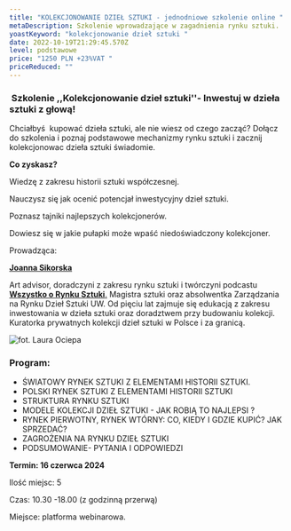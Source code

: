 ```yaml
---
title: "KOLEKCJONOWANIE DZIEŁ SZTUKI - jednodniowe szkolenie online "
metaDescription: Szkolenie wprowadzające w zagadnienia rynku sztuki.
yoastKeyword: "kolekcjonowanie dzieł sztuki "
date: 2022-10-19T21:29:45.570Z
level: podstawowe
price: "1250 PLN +23%VAT "
priceReduced: ""
---
```

###  Szkolenie ,,Kolekcjonowanie dzieł sztuki''- Inwestuj w dzieła sztuki z głową!

Chciałbyś  kupować dzieła sztuki, ale nie wiesz od czego zacząć? Dołącz do szkolenia i poznaj podstawowe mechanizmy rynku sztuki i zacznij kolekcjonowac dzieła sztuki świadomie. 

**Co zyskasz?**

Wiedzę z zakresu historii sztuki współczesnej. 

Nauczysz się jak ocenić potencjał inwestycyjny dzieł sztuki. 

Poznasz tajniki najlepszych kolekcjonerów.

Dowiesz się w jakie pułapki może wpaść niedoświadczony kolekcjoner. 

Prowadząca:

**[Joanna Sikorska](https://artdivision.pl/zespol/artadvisor-joannasikorska)**

Art advisor, doradczyni z zakresu rynku sztuki i twórczyni podcastu [**Wszystko o Rynku Sztuki**.](https://www.youtube.com/channel/UC8xmdAKF-kPHQcuqkejSaqA) Magistra sztuki oraz absolwentka Zarządzania na Rynku Dzieł Sztuki UW. Od pięciu lat zajmuje się edukacją z zakresu inwestowania w dzieła sztuki oraz doradztwem przy budowaniu kolekcji. Kuratorka prywatnych kolekcji dzieł sztuki w Polsce i za granicą.

![](/images/uploads/2l6a0387-kopia.jpg "fot. Laura Ociepa ")





### **Program:**

* ŚWIATOWY  RYNEK SZTUKI Z ELEMENTAMI HISTORII SZTUKI.
* POLSKI RYNEK SZTUKI Z ELEMENTAMI HISTORII SZTUKI 
* STRUKTURA RYNKU SZTUKI
* MODELE KOLEKCJI DZIEŁ SZTUKI - JAK ROBIĄ TO NAJLEPSI ?
* RYNEK PIERWOTNY, RYNEK WTÓRNY: CO, KIEDY I GDZIE KUPIĆ? JAK SPRZEDAĆ?
* ZAGROŻENIA NA RYNKU DZIEŁ SZTUKI
* PODSUMOWANIE- PYTANIA I ODPOWIEDZI

**Termin: 16 czerwca 2024**

Ilość miejsc: 5 

Czas: 10.30 -18.00 (z godzinną przerwą)

Miejsce: platforma webinarowa.